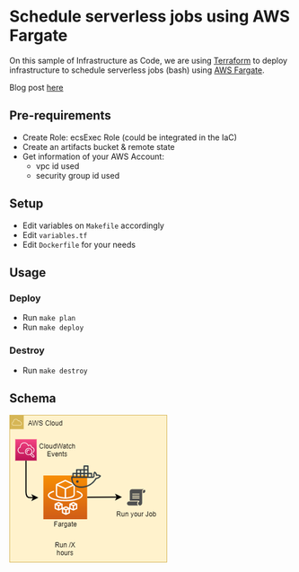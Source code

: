 # Schedule serverless jobs using AWS Fargate

On this sample of Infrastructure as Code, we are using [Terraform](https://www.terraform.io/) to deploy infrastructure to schedule serverless jobs (bash) using [AWS Fargate](https://aws.amazon.com/fargate/?nc1=h_ls).

Blog post [here](https://zoph.me/)

## Pre-requirements
- Create Role: ecsExec Role (could be integrated in the IaC)
- Create an artifacts bucket & remote state
- Get information of your AWS Account:
    - vpc id used
    - security group id used

## Setup
- Edit variables on `Makefile` accordingly
- Edit `variables.tf`
- Edit `Dockerfile` for your needs

## Usage

### Deploy
- Run `make plan`
- Run `make deploy`

### Destroy
- Run `make destroy`

## Schema

![Schema](./assets/schema-fargate.png)
